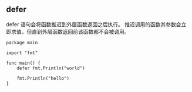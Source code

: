 ## defer

defer 语句会将函数推迟到外层函数返回之后执行。
推迟调用的函数其参数会立即求值，但直到外层函数返回前该函数都不会被调用。

```golang
package main

import "fmt"

func main() {
	defer fmt.Println("world")

	fmt.Println("hello")
}
```